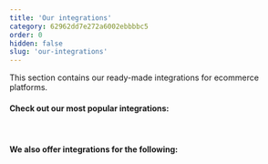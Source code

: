 ```yaml
---
title: 'Our integrations'
category: 62962dd7e272a6002ebbbbc5
order: 0
hidden: false
slug: 'our-integrations'
---
```

This section contains our ready-made integrations for ecommerce platforms.

#### Check out our most popular integrations:

<Cards columns={4}>
  <Card title="Lightspeed" href="/docs/lightspeed/" icon="https://raw.githubusercontent.com/MultiSafepay/docs/master/static/logo/Integrations/Lightspeed.svg" />

  <Card title="Magento 2" href="/docs/magento-2/" icon="https://raw.githubusercontent.com/MultiSafepay/docs/master/static/logo/Plugins/Magento_2.svg" />

  <Card title="Prestashop" href="/docs/prestashop/" icon="https://raw.githubusercontent.com/MultiSafepay/docs/master/static/logo/Plugins/PrestaShop_new.svg" />

  <Card title="Shopify Apps" href="/docs/shopify/" icon="https://raw.githubusercontent.com/MultiSafepay/docs/master/static/logo/Integrations/Shopify.svg" />

  <Card title="Shopware 6" href="/docs/shopware-6/" icon="https://raw.githubusercontent.com/MultiSafepay/docs/master/static/logo/Plugins/Shopware_5.svg" />

  <Card title="Shopware 5" href="/docs/shopware-5/" icon="https://raw.githubusercontent.com/MultiSafepay/docs/master/static/logo/Plugins/Shopware_6.svg" />

  <Card title="WooCommerce" href="/docs/woocommerce/" icon="https://raw.githubusercontent.com/MultiSafepay/docs/master/static/logo/Plugins/WooCommerce.svg" />
</Cards>

<br />

#### We also offer integrations for the following:

<Cards columns={4}>
  <Card title="CCV Shop" href="/docs/ccv-shop/" icon="https://raw.githubusercontent.com/MultiSafepay/docs/master/static/logo/Integrations/ccv-shop.svg" />

  <Card title="CS Cart" href="/docs/cs-cart/" icon="https://raw.githubusercontent.com/MultiSafepay/docs/master/static/logo/Integrations/CS-Cart.svg" />

  <Card title="Drupal 10" href="/docs/drupal/" icon="https://raw.githubusercontent.com/MultiSafepay/docs/master/static/logo/Integrations/Drupal_10.svg" />

  <Card title="Magento 1" href="/docs/magento-1/" icon="https://raw.githubusercontent.com/MultiSafepay/docs/master/static/logo/Integrations/Magento.svg" />

  <Card title="OpenCart 3" href="/docs/opencart/" icon="https://raw.githubusercontent.com/MultiSafepay/docs/master/static/logo/Integrations/OpenCart.svg" />

  <Card title="OpenCart 4" href="/docs/opencart-4/" icon="https://raw.githubusercontent.com/MultiSafepay/docs/master/static/logo/Integrations/OpenCart.svg" />

  <Card title="Prestashop 1.6" href="/docs/prestashop/" icon="https://raw.githubusercontent.com/MultiSafepay/docs/master/static/logo/Plugins/PrestaShop_new.svg" />

  <Card title="VirtueMart 4" href="/docs/virtuemart-4/" icon="https://raw.githubusercontent.com/MultiSafepay/docs/master/static/logo/Integrations/VirtueMart.svg" />
</Cards>

<style>
  {`
                      a img {
                        width: 30px !important;
                        height: 30px !important;
                        max-width: 30px !important;
                        max-height: 30px !important;
                        transition: transform 0.2s ease-in-out;
                      }

                      /* Tablet (small to medium screens) */
                      @media (min-width: 640px) {
                        a img {
                          width: 55px !important;
                          height: 55px !important;
                          max-width: 70px !important;
                          max-height: 70px !important;
                        }
                      }

                      /* Larger tablets and small desktops */
                      @media (min-width: 768px) {
                        a img {
                          width: 60px !important;
                          height: 60px !important;
                          max-width: 80px !important;
                          max-height: 80px !important;
                        }
                        }

              				/* Large desktops (≥1280px) */
                 		 	@media (min-width: 1280px) {
                        a img {
                          width: 80px !important;
                          height: 80px !important;
                          max-width: 100px !important;
                          max-height: 100px !important;	
                       }
                    }
                      /* Full desktop */
                      @media (min-width: 1024px) {
                        a img {
                          width: 50px !important;
                          height: 50px !important;
                          max-width: 70px !important;
                          max-height: 70px !important;
                        }
                      }

                      /* Hover effect */
                      a img:hover {
                        transform: scale(1.1);
                      }
                    `}
</style>